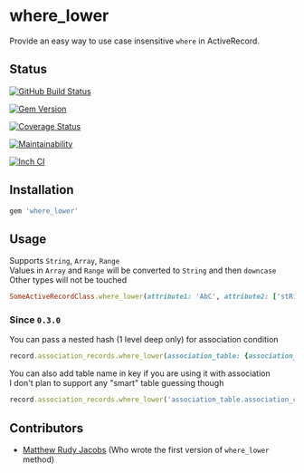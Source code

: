 # where_lower

Provide an easy way to use case insensitive `where` in ActiveRecord.


## Status

[![GitHub Build Status](https://img.shields.io/github/workflow/status/PikachuEXE/where_lower/Tests?style=flat-square)](https://github.com/PikachuEXE/where_lower/actions?query=workflow%3ATests)

[![Gem Version](http://img.shields.io/gem/v/where_lower.svg?style=flat-square)](http://badge.fury.io/rb/where_lower)

[![Coverage Status](http://img.shields.io/coveralls/PikachuEXE/where_lower.svg?style=flat-square)](https://coveralls.io/r/PikachuEXE/where_lower)

[![Maintainability](https://api.codeclimate.com/v1/badges/7ec16febfe7879226a4b/maintainability)](https://codeclimate.com/github/PikachuEXE/where_lower/maintainability)

[![Inch CI](https://inch-ci.org/github/PikachuEXE/where_lower.svg?branch=master)](https://inch-ci.org/github/PikachuEXE/where_lower)


## Installation

```ruby
gem 'where_lower'
```


## Usage
Supports `String`, `Array`, `Range`  
Values in `Array` and `Range` will be converted to `String` and then `downcase`  
Other types will not be touched

```ruby
SomeActiveRecordClass.where_lower(attribute1: 'AbC', attribute2: ['stRing', 123, :symBol], attribute3: ('AA'..'AZ'))
```

### Since `0.3.0`
You can pass a nested hash (1 level deep only) for association condition
```ruby
record.association_records.where_lower(association_table: {association_column: value})
```

You can also add table name in key if you are using it with association  
I don't plan to support any "smart" table guessing though
```ruby
record.association_records.where_lower('association_table.association_column' => value)
```


## Contributors
- [Matthew Rudy Jacobs](https://github.com/matthewrudy) (Who wrote the first version of `where_lower` method)
